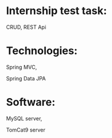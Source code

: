 # Internship test task:

CRUD, REST Api

# Technologies:
Spring MVC,

Spring Data JPA

# Software:
MySQL server,

TomCat9 server
